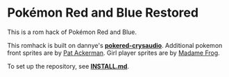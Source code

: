 # Pokémon Red and Blue Restored

This is a rom hack of Pokémon Red and Blue.

This romhack is built on dannye's [**pokered-crysaudio**][pokered-crysaudio].
Additional pokemon front sprites are by [Pat Ackerman][patackermanart].
Girl player sprites are by [Madame Frog][bluesprites].



To set up the repository, see [**INSTALL.md**](INSTALL.md).

[pokered-crysaudio]: https://github.com/dannye/pokered-crysaudio
[patackermanart]: http://www.patackermanart.com/
[bluesprites]: https://www.deviantart.com/ghost-missingno/art/Blue-Sprites-for-R-G-B-Y-339796334
